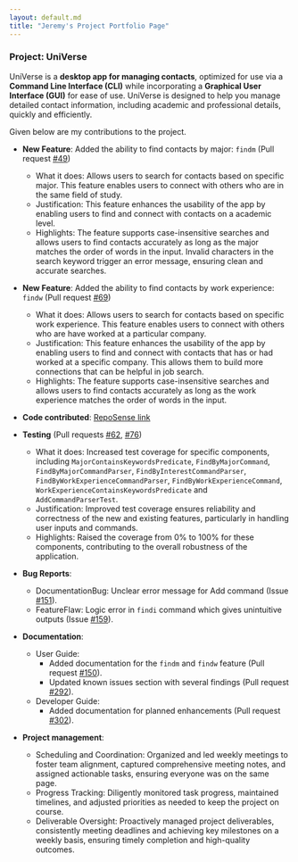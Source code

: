```yaml
---
layout: default.md
title: "Jeremy's Project Portfolio Page"
---
```



### Project: UniVerse

UniVerse is a **desktop app for managing contacts**, optimized for use via a **Command Line Interface (CLI)**
while incorporating a **Graphical User Interface (GUI)** for ease of use. UniVerse is designed to help you manage
detailed contact information, including academic and professional details, quickly and efficiently.

Given below are my contributions to the project.

* **New Feature**: Added the ability to find contacts by major: `findm` (Pull request [\#49](https://github.com/AY2425S1-CS2103T-T17-1/tp/pull/49))
    * What it does: Allows users to search for contacts based on specific major. This feature enables users to connect with others who are in the same field of study.
    * Justification: This feature enhances the usability of the app by enabling users to find and connect with contacts on a academic level. 
    * Highlights: The feature supports case-insensitive searches and allows users to find contacts accurately as long as the major matches the order of words in the input. Invalid characters in the search keyword trigger an error message, ensuring clean and accurate searches.

* **New Feature**: Added the ability to find contacts by work experience: `findw` (Pull request [\#69](https://github.com/AY2425S1-CS2103T-T17-1/tp/pull/69))
    * What it does: Allows users to search for contacts based on specific work experience. This feature enables users to connect with others who are have worked at a particular company.
    * Justification: This feature enhances the usability of the app by enabling users to find and connect with contacts that has or had worked at a specific company. This allows them to build more connections that can be helpful in job search.
    * Highlights: The feature supports case-insensitive searches and allows users to find contacts accurately as long as the work experience matches the order of words in the input. 
    
* **Code contributed**: [RepoSense link](https://nus-cs2103-ay2425s1.github.io/tp-dashboard/?search=T17-1&sort=groupTitle&sortWithin=title&timeframe=commit&mergegroup=&groupSelect=groupByRepos&breakdown=true&checkedFileTypes=docs~functional-code~test-code~other&since=2024-09-20&tabOpen=true&tabType=authorship&tabAuthor=jeremychiaaaaa&tabRepo=AY2425S1-CS2103T-T17-1%2Ftp%5Bmaster%5D&authorshipIsMergeGroup=false&authorshipFileTypes=docs~functional-code~test-code&authorshipIsBinaryFileTypeChecked=false&authorshipIsIgnoredFilesChecked=false)

* **Testing** (Pull requests [\#62](https://github.com/AY2425S1-CS2103T-T17-1/tp/pull/62), [\#76](https://github.com/AY2425S1-CS2103T-T17-1/tp/pull/76))
    * What it does: Increased test coverage for specific components, including `MajorContainsKeywordsPredicate`, `FindByMajorCommand`, `FindByMajorCommandParser`, `FindByInterestCommandParser`, `FindByWorkExperienceCommandParser`, `FindByWorkExperienceCommand`, `WorkExperienceContainsKeywordsPredicate` and `AddCommandParserTest`.
    * Justification: Improved test coverage ensures reliability and correctness of the new and existing features, particularly in handling user inputs and commands.
    * Highlights: Raised the coverage from 0% to 100% for these components, contributing to the overall robustness of the application.

* **Bug Reports**:
    * DocumentationBug: Unclear error message for Add command (Issue [\#151](https://github.com/AY2425S1-CS2103T-T17-1/tp/issues/151)).
    * FeatureFlaw: Logic error in `findi` command which gives unintuitive outputs (Issue [\#159](https://github.com/AY2425S1-CS2103T-T17-1/tp/issues/159)).

* **Documentation**:
    * User Guide:
        * Added documentation for the `findm` and `findw` feature (Pull request [\#150](https://github.com/AY2425S1-CS2103T-T17-1/tp/pull/150)).
        * Updated known issues section with several findings (Pull request [\#292](https://github.com/AY2425S1-CS2103T-T17-1/tp/pull/292)).
    * Developer Guide:
        * Added documentation for planned enhancements (Pull request [\#302](https://github.com/AY2425S1-CS2103T-T17-1/tp/pull/302)).
        
    
* **Project management**:
    * Scheduling and Coordination: Organized and led weekly meetings to foster team alignment, captured comprehensive meeting notes, and assigned actionable tasks, ensuring everyone was on the same page.
    * Progress Tracking: Diligently monitored task progress, maintained timelines, and adjusted priorities as needed to keep the project on course.
    * Deliverable Oversight: Proactively managed project deliverables, consistently meeting deadlines and achieving key milestones on a weekly basis, ensuring timely completion and high-quality outcomes.
